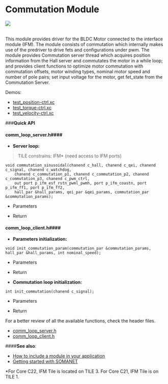 Commutation Module
=======================
<a href="https://github.com/synapticon/sc_sncn_motorctrl_sin/blob/master/SYNAPTICON.md">
<img align="left" src="https://s3-eu-west-1.amazonaws.com/synapticon-resources/images/logos/synapticon_fullname_blackoverwhite_280x48.png"/>
</a>
<br/>
<br/>

This module provides driver for the BLDC Motor connected to the interface module (IFM). 
The module consists of commutation which internally makes use of the predriver to 
drive fets and configurations under pwm. The module provides Commutation server thread 
which acquires position information from the Hall server and commutates the motor 
in a while loop; and provides client functions to optimize motor commutation with 
commutation offsets, motor winding types, nominal motor speed and number of pole pairs; 
set input voltage for the motor, get fet_state from the Commutation Server.

Demos:
- [test_position-ctrl.xc](https://github.com/synapticon/sc_sncn_motorctrl_sin/blob/master/test_position-ctrl/src/test_position-ctrl.xc)
- [test_torque-ctrl.xc](https://github.com/synapticon/sc_sncn_motorctrl_sin/blob/master/test_torque-ctrl/src/test_torque-ctrl.xc)
- [test_velocity-ctrl.xc](https://github.com/synapticon/sc_sncn_motorctrl_sin/tree/master/test_velocity-ctrl/src)

###**Quick API** 

#### **comm_loop_server.h**####

- **Server loop:** 

> TILE constrains: IFM* (need access to IFM ports)

```
void commutation_sinusoidal(chanend c_hall, chanend c_qei, chanend c_signal, chanend c_watchdog, 
	chanend c_commutation_p1, chanend c_commutation_p2, chanend c_commutation_p3, chanend c_pwm_ctrl,
	out port p_ifm_esf_rstn_pwml_pwmh, port p_ifm_coastn, port p_ifm_ff1, port p_ifm_ff2,
	hall_par &hall_params, qei_par &qei_params, commutation_par &commutation_params);
```
* Parameters
	
* Return 

#### **comm_loop_client.h**####


- **Parameters initialization:** 
```
void init_commutation_param(commutation_par &commutation_params, hall_par &hall_params, int nominal_speed);
```
* Parameters
	
* Return 

- **Commutation loop initialization:**
```
int init_commutation(chanend c_signal);

```
* Parameters
	
* Return 

For a better review of all the available functions, check the header files.

* [comm_loop_server.h](https://github.com/synapticon/sc_sncn_motorctrl_sin/blob/master/module_commutation/include/comm_loop_server.h)
* [comm_loop_client.h](https://github.com/synapticon/sc_sncn_motorctrl_sin/blob/master/module_commutation/include/comm_loop_client.h)

####**See also**:

- [How to include a module in your application]()
- [Getting started with SOMANET][getting_started_somanet]    


*For Core C22, IFM Tile is located on TILE 3. For Core C21, IFM Tile is on TILE 1.

[getting_started_somanet]: http://doc.synapticon.com/wiki/index.php/Category:Getting_Started_with_SOMANET

